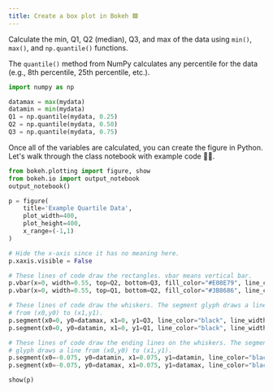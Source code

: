 ```yaml
---
title: Create a box plot in Bokeh 🟩
---
```


Calculate the min, Q1, Q2 (median), Q3, and max of the data using `min()`, `max()`, and `np.quantile()` functions.

The `quantile()` method from NumPy calculates any percentile for the data (e.g., 8th percentile, 25th percentile, etc.).

```python
import numpy as np

datamax = max(mydata)
datamin = min(mydata)
Q1 = np.quantile(mydata, 0.25)
Q2 = np.quantile(mydata, 0.50)
Q3 = np.quantile(mydata, 0.75)
```

Once all of the variables are calculated, you can create the figure in Python. Let's walk through the class notebook with example code 🚶‍♀️.

```python
from bokeh.plotting import figure, show
from bokeh.io import output_notebook
output_notebook()

p = figure(
    title='Example Quartile Data',
    plot_width=400,
    plot_height=400,
    x_range=(-1,1)
)

# Hide the x-axis since it has no meaning here.
p.xaxis.visible = False

# These lines of code draw the rectangles. vbar means vertical bar.
p.vbar(x=0, width=0.55, top=Q2, bottom=Q3, fill_color="#E08E79", line_color="black")
p.vbar(x=0, width=0.55, top=Q1, bottom=Q2, fill_color="#3B8686", line_color="black")

# These lines of code draw the whiskers. The segment glyph draws a line
# from (x0,y0) to (x1,y1).
p.segment(x0=0, y0=datamax, x1=0, y1=Q3, line_color="black", line_width=2)
p.segment(x0=0, y0=datamin, x1=0, y1=Q1, line_color="black", line_width=2)

# These lines of code draw the ending lines on the whiskers. The segment
# glyph draws a line from (x0,y0) to (x1,y1).
p.segment(x0=-0.075, y0=datamin, x1=0.075, y1=datamin, line_color="black", line_width=2)
p.segment(x0=-0.075, y0=datamax, x1=0.075, y1=datamax, line_color="black", line_width=2)

show(p)
```
